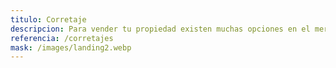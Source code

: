 ```yaml
---
titulo: Corretaje
descripcion: Para vender tu propiedad existen muchas opciones en el mercado, asegurate y no pierdas la oportunidad de vender tu propiedad con Anhouse Propiedades.
referencia: /corretajes
mask: /images/landing2.webp
---
```

